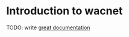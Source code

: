 # Introduction to wacnet

TODO: write [great documentation](http://jacobian.org/writing/great-documentation/what-to-write/)
